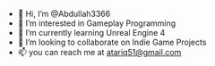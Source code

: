 - 👋 Hi, I’m @Abdullah3366
- 👀 I’m interested in Gameplay Programming
- 🌱 I’m currently learning Unreal Engine 4
- 💞️ I’m looking to collaborate on Indie Game Projects
- 📫 you can reach me at atariq51@gmail.com

<!---
Abdullah3366/Abdullah3366 is a ✨ special ✨ repository because its `README.md` (this file) appears on your GitHub profile.
You can click the Preview link to take a look at your changes.
--->

